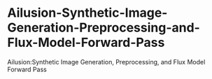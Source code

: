 # Ailusion-Synthetic-Image-Generation-Preprocessing-and-Flux-Model-Forward-Pass
Ailusion:Synthetic Image Generation, Preprocessing, and Flux Model Forward Pass
